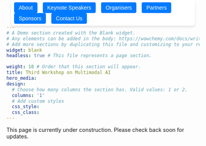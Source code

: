 ```yaml
---
# A Demo section created with the Blank widget.
# Any elements can be added in the body: https://wowchemy.com/docs/writing-markdown-latex/
# Add more sections by duplicating this file and customizing to your requirements.
widget: blank
headless: true # This file represents a page section.

weight: 10 # Order that this section will appear.
title: Third Workshop on Multimodal AI
hero_media: 
design:
  # Choose how many columns the section has. Valid values: 1 or 2.
  columns: '1'
  # Add custom styles
  css_style:
  css_class:
---
```

<style>
  .sticky-buttons {
    position: fixed;
    top: 1px !important; /* Reduce distance from the top */
    left: 50%;
    transform: translateX(-50%);
    background: rgba(255, 255, 255, 0.9);
    padding: 5px 8px; /* Reduce padding to make it more compact */
    border-radius: 8px;
    box-shadow: 0px 4px 6px rgba(0, 0, 0, 0.1);
    z-index: 9999;
  }

  .sticky-buttons button {
    padding: 6px 12px; /* Reduce button size */
    font-size: 14px; /* Decrease font size */
    border: none;
    background-color: #007BFF;
    color: white;
    border-radius: 4px;
    cursor: pointer;
    margin-right: 10px !important; /* Reduce spacing between buttons */
  }
</style>

<div class="sticky-buttons">
  <a href="#about" style="text-decoration: none;">
    <button>About</button>
  </a>
  <a href="#speaker" style="text-decoration: none;">
    <button>Keynote Speakers</button>
  </a>
  <a href="#organiser" style="text-decoration: none;">
    <button>Organisers</button>
  </a>
  <a href="#partners" style="text-decoration: none;">
    <button>Partners</button>
  </a>
  <a href="#sponsors" style="text-decoration: none;">
    <button>Sponsors</button>
  </a>
  <a href="#contact" style="text-decoration: none;">
    <button>Contact Us</button>
  </a>
</div>

This page is currently under construction. Please check back soon for updates.
